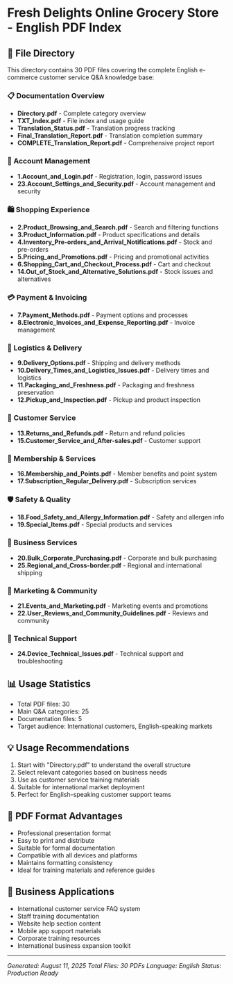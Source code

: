 # Fresh Delights Online Grocery Store - English PDF Index

## 📁 File Directory

This directory contains 30 PDF files covering the complete English e-commerce customer service Q&A knowledge base:

### 📋 Documentation Overview

- **Directory.pdf** - Complete category overview
- **TXT_Index.pdf** - File index and usage guide
- **Translation_Status.pdf** - Translation progress tracking
- **Final_Translation_Report.pdf** - Translation completion summary
- **COMPLETE_Translation_Report.pdf** - Comprehensive project report

### 🔐 Account Management

- **1.Account_and_Login.pdf** - Registration, login, password issues
- **23.Account_Settings_and_Security.pdf** - Account management and security

### 🛍️ Shopping Experience

- **2.Product_Browsing_and_Search.pdf** - Search and filtering functions
- **3.Product_Information.pdf** - Product specifications and details
- **4.Inventory_Pre-orders_and_Arrival_Notifications.pdf** - Stock and pre-orders
- **5.Pricing_and_Promotions.pdf** - Pricing and promotional activities
- **6.Shopping_Cart_and_Checkout_Process.pdf** - Cart and checkout
- **14.Out_of_Stock_and_Alternative_Solutions.pdf** - Stock issues and alternatives

### 💳 Payment & Invoicing

- **7.Payment_Methods.pdf** - Payment options and processes
- **8.Electronic_Invoices_and_Expense_Reporting.pdf** - Invoice management

### 🚚 Logistics & Delivery

- **9.Delivery_Options.pdf** - Shipping and delivery methods
- **10.Delivery_Times_and_Logistics_Issues.pdf** - Delivery times and logistics
- **11.Packaging_and_Freshness.pdf** - Packaging and freshness preservation
- **12.Pickup_and_Inspection.pdf** - Pickup and product inspection

### 🔄 Customer Service

- **13.Returns_and_Refunds.pdf** - Return and refund policies
- **15.Customer_Service_and_After-sales.pdf** - Customer support

### 👤 Membership & Services

- **16.Membership_and_Points.pdf** - Member benefits and point system
- **17.Subscription_Regular_Delivery.pdf** - Subscription services

### 🛡️ Safety & Quality

- **18.Food_Safety_and_Allergy_Information.pdf** - Safety and allergen info
- **19.Special_Items.pdf** - Special products and services

### 🏢 Business Services

- **20.Bulk_Corporate_Purchasing.pdf** - Corporate and bulk purchasing
- **25.Regional_and_Cross-border.pdf** - Regional and international shipping

### 🎉 Marketing & Community

- **21.Events_and_Marketing.pdf** - Marketing events and promotions
- **22.User_Reviews_and_Community_Guidelines.pdf** - Reviews and community

### 🔧 Technical Support

- **24.Device_Technical_Issues.pdf** - Technical support and troubleshooting

## 📊 Usage Statistics

- Total PDF files: 30
- Main Q&A categories: 25
- Documentation files: 5
- Target audience: International customers, English-speaking markets

## 💡 Usage Recommendations

1. Start with "Directory.pdf" to understand the overall structure
2. Select relevant categories based on business needs
3. Use as customer service training materials
4. Suitable for international market deployment
5. Perfect for English-speaking customer support teams

## 🌟 PDF Format Advantages

- Professional presentation format
- Easy to print and distribute
- Suitable for formal documentation
- Compatible with all devices and platforms
- Maintains formatting consistency
- Ideal for training materials and reference guides

## 🚀 Business Applications

- International customer service FAQ system
- Staff training documentation
- Website help section content
- Mobile app support materials
- Corporate training resources
- International business expansion toolkit

---

_Generated: August 11, 2025_
_Total Files: 30 PDFs_
_Language: English_
_Status: Production Ready_
